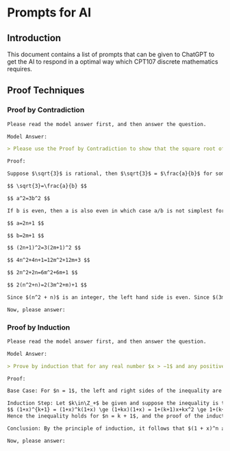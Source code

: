 # Prompts for AI

## Introduction

This document contains a list of prompts that can be given to ChatGPT to get the AI to respond in a optimal way which CPT107 discrete mathematics requires.

## Proof Techniques

### Proof by Contradiction

```markdown
Please read the model answer first, and then answer the question.

Model Answer:

> Please use the Proof by Contradiction to show that the square root of 3 is irrational.

Proof:

Suppose $\sqrt{3}$ is rational, then $\sqrt{3}$ = $\frac{a}{b}$ for some (a,b) suppose we have $\frac{a}{b}$ in simplest form.

$$ \sqrt{3}=\frac{a}{b} $$

$$ a^2=3b^2 $$

If b is even, then a is also even in which case a/b is not simplest form. If b is odd then a is also odd. Therefore:

$$ a=2n+1 $$

$$ b=2m+1 $$

$$ (2n+1)^2=3(2m+1)^2 $$

$$ 4n^2+4n+1=12m^2+12m+3 $$

$$ 2n^2+2n=6m^2+6m+1 $$

$$ 2(n^2+n)=2(3m^2+m)+1 $$

Since $(n^2 + n)$ is an integer, the left hand side is even. Since $(3m^2+m)$ is an integer, the right hand side is odd and we have found a contradiction. Therefore our hypothesis is false.

Now, please answer:

```

### Proof by Induction

```markdown
Please read the model answer first, and then answer the question.

Model Answer:

> Prove by induction that for any real number $x > −1$ and any positive integer $n$, $(1 + x)^n ≥ 1 + nx$.

Proof:

Base Case: For $n = 1$, the left and right sides of the inequality are both $1 + x$, so the inequality holds.

Induction Step: Let $k\in\Z_+$ be given and suppose the inequality is true for $n = k$. We have
$$ (1+x)^{k+1} = (1+x)^k(1+x) \ge (1+kx)(1+x) = 1+(k+1)x+kx^2 \ge 1+(k+1)x $$
Hence the inequality holds for $n = k + 1$, and the proof of the induction step is complete.

Conclusion: By the principle of induction, it follows that $(1 + x)^n ≥ 1 + nx$ holds for all $n\in\Z_+$.

Now, please answer:

```
